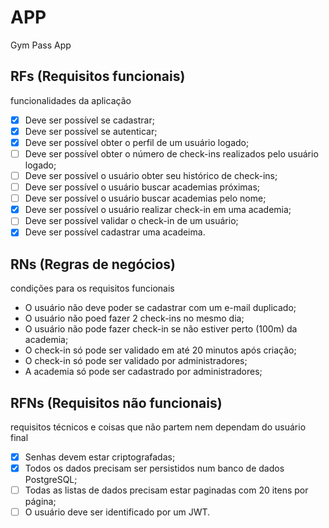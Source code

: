 # APP

Gym Pass App

## RFs (Requisitos funcionais)
funcionalidades da aplicação

- [x] Deve ser possível se cadastrar;
- [x] Deve ser possível se autenticar;
- [x] Deve ser possível obter o perfil de um usuário logado;
- [ ] Deve ser possível obter o número de check-ins realizados pelo usuário logado;
- [ ] Deve ser possível o usuário obter seu histórico de check-ins;
- [ ] Deve ser possível o usuário buscar academias próximas;
- [ ] Deve ser possível o usuário buscar academias pelo nome;
- [x] Deve ser possível o usuário realizar check-in em uma academia;
- [ ] Deve ser possível validar o check-in de um usuário;
- [x] Deve ser possível cadastrar uma acadeima.

## RNs (Regras de negócios)
condições para os requisitos funcionais

- O usuário não deve poder se cadastrar com um e-mail duplicado;
- O usuário não poed fazer 2 check-ins no mesmo dia;
- O usuário não pode fazer check-in se não estiver perto (100m) da academia;
- O check-in só pode ser validado em até 20 minutos após criação;
- O check-in só pode ser validado por administradores;
- A academia só pode ser cadastrado por administradores;

## RFNs (Requisitos não funcionais)
requisitos técnicos e coisas que não partem nem dependam do usuário final

- [x] Senhas devem estar criptografadas;
- [x] Todos os dados precisam ser persistidos num banco de dados PostgreSQL;
- [ ] Todas as listas de dados precisam estar paginadas com 20 itens por página;
- [ ] O usuário deve ser identificado por um JWT.